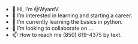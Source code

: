 - 👋 Hi, I’m @WyantV
- 👀 I’m interested in learning and starting a career.
- 🌱 I’m currently learning the basics in python.
- 💞️ I’m looking to collaborate on ...
- 📫 How to reach me (850) 619-4375 by text.

<!---
WyantV/WyantV is a ✨ special ✨ repository because its `README.md` (this file) appears on your GitHub profile.
You can click the Preview link to take a look at your changes.
--->
